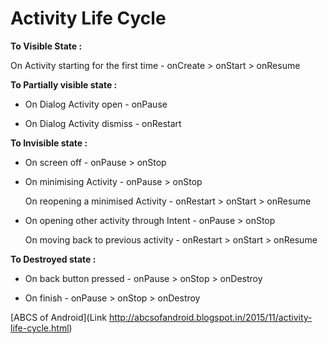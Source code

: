 # Activity Life Cycle #

**To Visible State :**

On Activity starting for the first time - onCreate > onStart > onResume

**To Partially visible state :**

* On Dialog Activity open - onPause

* On Dialog Activity dismiss - onRestart

**To Invisible state :**

* On screen off - onPause > onStop

* On minimising Activity - onPause > onStop

     On reopening a minimised Activity - onRestart > onStart > onResume


* On opening other activity through Intent - onPause > onStop
     
     On moving back to previous activity - onRestart > onStart > onResume

**To Destroyed state :**

* On back button pressed - onPause > onStop > onDestroy

* On finish - onPause > onStop > onDestroy



[ABCS of Android](Link http://abcsofandroid.blogspot.in/2015/11/activity-life-cycle.html)
